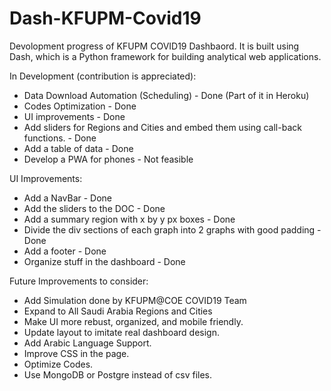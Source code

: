 # Dash-KFUPM-Covid19
Devolopment progress of KFUPM COVID19 Dashbaord. It is built using Dash, which is a Python framework for building analytical web applications.

In Development (contribution is appreciated):
- Data Download Automation (Scheduling) - Done (Part of it in Heroku)
- Codes Optimization - Done
- UI improvements - Done
- Add sliders for Regions and Cities and embed them using call-back functions. - Done
- Add a table of data - Done
- Develop a PWA for phones - Not feasible

UI Improvements:
- Add a NavBar - Done
- Add the sliders to the DOC - Done
- Add a summary region with x by y px boxes - Done
- Divide the div sections of each graph into 2 graphs with good padding - Done
- Add a footer - Done
- Organize stuff in the dashboard - Done

Future Improvements to consider:
- Add Simulation done by KFUPM@COE COVID19 Team
- Expand to All Saudi Arabia Regions and Cities
- Make UI more rebust, organized, and mobile friendly.
- Update layout to imitate real dashboard design.
- Add Arabic Language Support.
- Improve CSS in the page.
- Optimize Codes.
- Use MongoDB or Postgre instead of csv files.